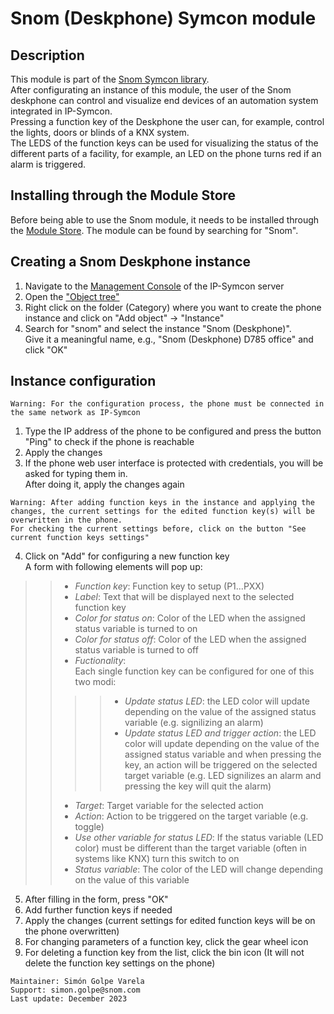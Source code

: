 # Snom (Deskphone) Symcon module
## Description
This module is part of the [Snom Symcon library](https://gitlab.com/simon.golpe/snom_symcon/-/blob/main/README.md).  
After configurating an instance of this module, the user of the Snom deskphone can control and visualize end devices of an automation system integrated in IP-Symcon.  
Pressing a function key of the Deskphone the user can, for example, control the lights, doors or blinds of a KNX system.  
The LEDS of the function keys can be used for visualizing the status of the different parts of a facility, for example, an LED on the phone turns red if an alarm is triggered.  

## Installing through the Module Store
Before being able to use the Snom module, it needs to be installed through the [Module Store](https://www.symcon.de/en/service/documentation/components/management-console/module-store/). The module can be found by searching for "Snom".

## Creating a Snom Deskphone instance
1. Navigate to the [Management Console](https://www.symcon.de/en/service/documentation/components/management-console/) of the IP-Symcon server
2. Open the ["Object tree"](https://www.symcon.de/en/service/documentation/components/management-console/object-tree/)  
3. Right click on the folder (Category) where you want to create the phone instance and click on "Add object" -> "Instance"
4. Search for "snom" and select the instance "Snom (Deskphone)".  
Give it a meaningful name, e.g., "Snom (Deskphone) D785 office" and click "OK"

## Instance configuration
```
Warning: For the configuration process, the phone must be connected in the same network as IP-Symcon
```
1. Type the IP address of the phone to be configured and press the button "Ping" to check if the phone is reachable
2. Apply the changes
3. If the phone web user interface is protected with credentials, you will be asked for typing them in.  
After doing it, apply the changes again

```
Warning: After adding function keys in the instance and applying the changes, the current settings for the edited function key(s) will be overwritten in the phone.  
For checking the current settings before, click on the button "See current function keys settings"
```
4. Click on "Add" for configuring a new function key  
A form with following elements will pop up:
>> - _Function key_: Function key to setup (P1...PXX)  
>> - _Label_: Text that will be displayed next to the selected function key
>> - _Color for status on_: Color of the LED when the assigned status variable is turned to on
>> - _Color for status off_: Color of the LED when the assigned status variable is turned to off
>> - _Fuctionality_:  
Each single function key can be configured for one of this two modi:
>>>>- _Update status LED_: the LED color will update depending on the value of the assigned status variable (e.g. signilizing an alarm)
>>>>- _Update status LED and trigger action_: the LED color will update depending on the value of the assigned status variable and when pressing the key, an action will be triggered on the selected target variable (e.g. LED signilizes an alarm and pressing the key will quit the alarm)
>> - _Target_: Target variable for the selected action
>> - _Action_: Action to be triggered on the target variable (e.g. toggle)
>> - _Use other variable for status LED_: If the status variable (LED color) must be different than the target variable (often in systems like KNX) turn this switch to on
>> - _Status variable_: The color of the LED will change depending on the value of this variable
    
5. After filling in the form, press "OK"
6. Add further function keys if needed
7. Apply the changes (current settings for edited function keys will be on the phone overwritten)
8. For changing parameters of a function key, click the gear wheel icon
9. For deleting a function key from the list, click the bin icon (It will not delete the function key settings on the phone)


```
Maintainer: Simón Golpe Varela  
Support: simon.golpe@snom.com
Last update: December 2023
```
